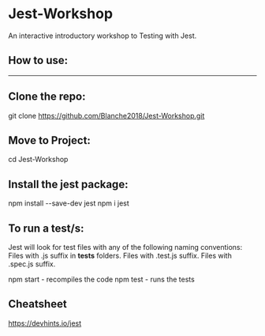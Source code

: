 # Jest-Workshop
An interactive introductory workshop to Testing with Jest.


How to use:
--------------
---------------

Clone the repo:
---------------
git clone https://github.com/Blanche2018/Jest-Workshop.git

Move to Project:
-----------------
cd Jest-Workshop

Install the jest package:
-------------------------
npm install --save-dev jest
npm i jest

To run a test/s:
---------------

Jest will look for test files with any of the following naming conventions:
Files with .js suffix in __tests__ folders.
Files with .test.js suffix.
Files with .spec.js suffix.

npm start - recompiles the code
npm test - runs the tests


Cheatsheet
----------
https://devhints.io/jest